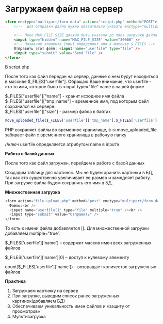 # Загружаем файл на сервер


```html
<form enctype="multipart/form-data" action="script.php" method="POST">
    <!--  для отправки файла нужно обязательно указать enctype="multipart/form-data"  -->

    <!-- Поле MAX_FILE_SIZE должно быть указано до поля загрузки файла -->
    <input type="hidden" name="MAX_FILE_SIZE" value="30000" />
    <!-- Название элемента input определяет имя в массиве $_FILES -->
    Отправить этот файл: <input name="userfile" type="file" />
    <input type="submit" value="Send File" />
</form>
```

В script.php

После того как файл передан на сервер, данные о нем будут находиться в массиве $_FILES["userfile"]. Обращаю Ваше внимание, что userfile - это то имя, которое было в &lt;input type="file" name в нашей форме

$_FILES["userfile"]["name"] - хранит исходное имя файла<BR>
$_FILES["userfile"]["tmp_name"] - временное имя, под которым файл сохранился на сервере.<BR>
$_FILES["userfile"]["size"] - размер файла в байтах<BR>


```php
move_uploaded_file($_FILES['userfile']['tmp_name'],$_FILES['userfile']['name'] )
```

PHP сохраняет файлы во временное хранилище, ф-я move_uploaded_file забирает файл с временного хранилища в рабочую папку

//ключ userfile определяется атрибутом name в input’e

**Работа с базой данных**

После того как файл загружен, перейдем к работе с базой данных

Создадим таблицу для картинок. Мы не будем хранить картинки в БД, так как это существенно увеличивает ее размер и замедляет работу. При загрузке файла будем сохранять его имя в БД.


**Множественная загрузка**

```php
<form action="file-upload.php" method="post" enctype="multipart/form-data">
  Файлы:<br />
  <input name="userfile[]" type="file" multiple="true" /><br />
  <input type="submit" value="Отправить" />
</form>
```

То есть к имени файла добавляется []. Для множественной загрузки добавляем multiple=”true”.

 $_FILES['userfile']['name'] – содержит массив имен всех загруженных файлов

 $_FILES['userfile']['name'][0] – доступ к нулевому элементу


count($_FILES['userfile']['name'])  - возвращает количество загруженных файлов

**Практика**
1.	Загружаем картинку на сервер
2.	При загрузке, выводим список ранее загруженных картинок(добавляем БД)
3.	Обеспечиваем уникальность имен файлов и «защиту от просмотров»
4.	Мультизагрузка

